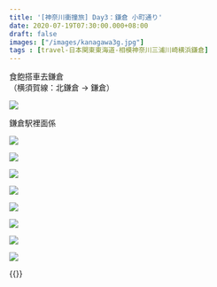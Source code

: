 ```yaml
---
title: '[神奈川衝撞旅] Day3：鎌倉 小町通り'
date: 2020-07-19T07:30:00.000+08:00
draft: false
images: ["/images/kanagawa3g.jpg"]
tags : [travel-日本関東東海道-相模神奈川三浦川崎横浜鎌倉]
---
```


食飽搭車去鎌倉  
（横須賀線：北鎌倉 → 鎌倉）

![](/images/kanagawa3g1.jpg)

鎌倉駅裡面係

![](/images/kanagawa3g2.jpg)



![](/images/kanagawa3g3.jpg)



![](/images/kanagawa3g4.jpg)



![](/images/kanagawa3g5.jpg)



![](/images/kanagawa3g6.jpg)



![](/images/kanagawa3g7.jpg)



![](/images/kanagawa3g8.jpg)



![](/images/kanagawa3g9.jpg)


  
{{<kanagawa>}}
